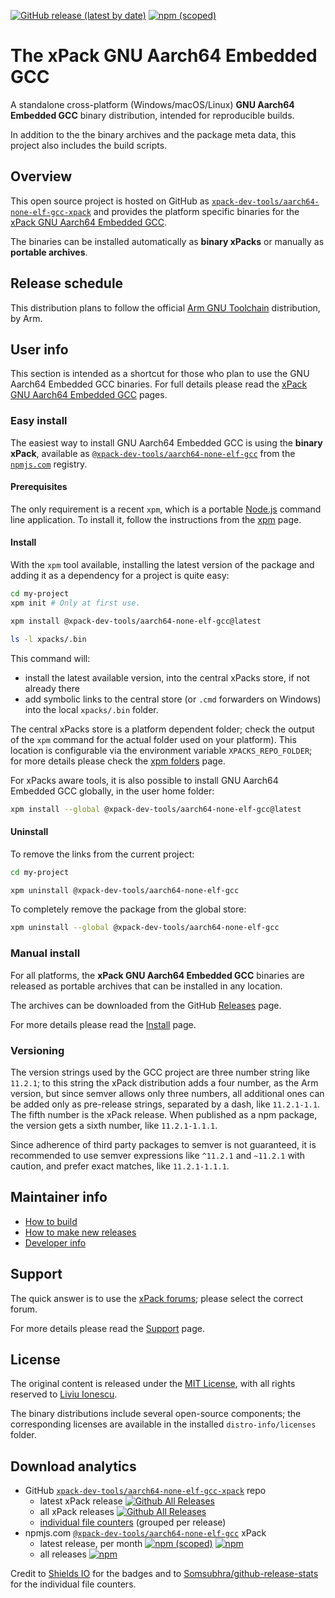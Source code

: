 [![GitHub release (latest by date)](https://img.shields.io/github/v/release/xpack-dev-tools/aarch64-none-elf-gcc-xpack)](https://github.com/xpack-dev-tools/aarch64-none-elf-gcc-xpack/releases)
[![npm (scoped)](https://img.shields.io/npm/v/@xpack-dev-tools/aarch64-none-elf-gcc.svg)](https://www.npmjs.com/package/@xpack-dev-tools/aarch64-none-elf-gcc)

# The xPack GNU Aarch64 Embedded GCC

A standalone cross-platform (Windows/macOS/Linux) **GNU Aarch64 Embedded GCC**
binary distribution, intended for reproducible builds.

In addition to the the binary archives and the package meta data,
this project also includes the build scripts.

## Overview

This open source project is hosted on GitHub as
[`xpack-dev-tools/aarch64-none-elf-gcc-xpack`](https://github.com/xpack-dev-tools/aarch64-none-elf-gcc-xpack)
and provides the platform specific binaries for the
[xPack GNU Aarch64 Embedded GCC](https://xpack.github.io/aarch64-none-elf-gcc/).

The binaries can be installed automatically as **binary xPacks** or manually as
**portable archives**.

## Release schedule

This distribution plans to follow the official
[Arm GNU Toolchain](https://developer.arm.com/tools-and-software/open-source-software/developer-tools/gnu-toolchain/downloads-1/)
distribution, by Arm.

## User info

This section is intended as a shortcut for those who plan
to use the GNU Aarch64 Embedded GCC binaries. For full details please read the
[xPack GNU Aarch64 Embedded GCC](https://xpack.github.io/aarch64-none-elf-gcc/) pages.

### Easy install

The easiest way to install GNU Aarch64 Embedded GCC is using the **binary xPack**, available as
[`@xpack-dev-tools/aarch64-none-elf-gcc`](https://www.npmjs.com/package/@xpack-dev-tools/aarch64-none-elf-gcc)
from the [`npmjs.com`](https://www.npmjs.com) registry.

#### Prerequisites

The only requirement is a recent
`xpm`, which is a portable
[Node.js](https://nodejs.org) command line application. To install it,
follow the instructions from the
[xpm](https://xpack.github.io/xpm/install/) page.

#### Install

With the `xpm` tool available, installing
the latest version of the package and adding it as
a dependency for a project is quite easy:

```sh
cd my-project
xpm init # Only at first use.

xpm install @xpack-dev-tools/aarch64-none-elf-gcc@latest

ls -l xpacks/.bin
```

This command will:

- install the latest available version,
into the central xPacks store, if not already there
- add symbolic links to the central store
(or `.cmd` forwarders on Windows) into
the local `xpacks/.bin` folder.

The central xPacks store is a platform dependent
folder; check the output of the `xpm` command for the actual
folder used on your platform).
This location is configurable via the environment variable
`XPACKS_REPO_FOLDER`; for more details please check the
[xpm folders](https://xpack.github.io/xpm/folders/) page.

For xPacks aware tools,
it is also possible to install GNU Aarch64 Embedded GCC globally,
in the user home folder:

```sh
xpm install --global @xpack-dev-tools/aarch64-none-elf-gcc@latest
```

#### Uninstall

To remove the links from the current project:

```sh
cd my-project

xpm uninstall @xpack-dev-tools/aarch64-none-elf-gcc
```

To completely remove the package from the global store:

```sh
xpm uninstall --global @xpack-dev-tools/aarch64-none-elf-gcc
```

### Manual install

For all platforms, the **xPack GNU Aarch64 Embedded GCC**
binaries are released as portable
archives that can be installed in any location.

The archives can be downloaded from the
GitHub [Releases](https://github.com/xpack-dev-tools/aarch64-none-elf-gcc-xpack/releases/)
page.

For more details please read the
[Install](https://xpack.github.io/aarch64-none-elf-gcc/install/) page.

### Versioning

The version strings used by the GCC project are three number string
like `11.2.1`; to this string the xPack distribution adds a four number,
as the Arm version,
but since semver allows only three numbers, all additional ones can
be added only as pre-release strings, separated by a dash,
like `11.2.1-1.1`. The fifth number is the xPack release.
When published as a npm package, the version gets
a sixth number, like `11.2.1-1.1.1`.

Since adherence of third party packages to semver is not guaranteed,
it is recommended to use semver expressions like `^11.2.1` and `~11.2.1`
with caution, and prefer exact matches, like `11.2.1-1.1.1`.

## Maintainer info

- [How to build](https://github.com/xpack-dev-tools/aarch64-none-elf-gcc-xpack/blob/xpack/README-BUILD.md)
- [How to make new releases](https://github.com/xpack-dev-tools/aarch64-none-elf-gcc-xpack/blob/xpack/README-RELEASE.md)
- [Developer info](https://github.com/xpack-dev-tools/aarch64-none-elf-gcc-xpack/blob/xpack/README-DEVELOP.md)

## Support

The quick answer is to use the
[xPack forums](https://www.tapatalk.com/groups/xpack/);
please select the correct forum.

For more details please read the
[Support](https://xpack.github.io/aarch64-none-elf-gcc/support/) page.

## License

The original content is released under the
[MIT License](https://opensource.org/licenses/MIT), with all rights
reserved to [Liviu Ionescu](https://github.com/ilg-ul/).

The binary distributions include several open-source components; the
corresponding licenses are available in the installed
`distro-info/licenses` folder.

## Download analytics

- GitHub [`xpack-dev-tools/aarch64-none-elf-gcc-xpack`](https://github.com/xpack-dev-tools/aarch64-none-elf-gcc-xpack/) repo
  - latest xPack release
[![Github All Releases](https://img.shields.io/github/downloads/xpack-dev-tools/aarch64-none-elf-gcc-xpack/latest/total.svg)](https://github.com/xpack-dev-tools/aarch64-none-elf-gcc-xpack/releases/)
  - all xPack releases [![Github All Releases](https://img.shields.io/github/downloads/xpack-dev-tools/aarch64-none-elf-gcc-xpack/total.svg)](https://github.com/xpack-dev-tools/aarch64-none-elf-gcc-xpack/releases/)
  - [individual file counters](https://somsubhra.github.io/github-release-stats/?username=xpack-dev-tools&repository=aarch64-none-elf-gcc-xpack) (grouped per release)
- npmjs.com [`@xpack-dev-tools/aarch64-none-elf-gcc`](https://www.npmjs.com/package/@xpack-dev-tools/aarch64-none-elf-gcc/) xPack
  - latest release, per month
[![npm (scoped)](https://img.shields.io/npm/v/@xpack-dev-tools/aarch64-none-elf-gcc.svg)](https://www.npmjs.com/package/@xpack-dev-tools/aarch64-none-elf-gcc/)
[![npm](https://img.shields.io/npm/dm/@xpack-dev-tools/aarch64-none-elf-gcc.svg)](https://www.npmjs.com/package/@xpack-dev-tools/aarch64-none-elf-gcc/)
  - all releases [![npm](https://img.shields.io/npm/dt/@xpack-dev-tools/aarch64-none-elf-gcc.svg)](https://www.npmjs.com/package/@xpack-dev-tools/aarch64-none-elf-gcc/)

Credit to [Shields IO](https://shields.io) for the badges and to
[Somsubhra/github-release-stats](https://github.com/Somsubhra/github-release-stats)
for the individual file counters.
